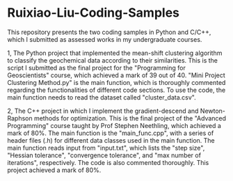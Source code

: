 # Ruixiao-Liu-Coding-Samples
This repository presents the two coding samples in Python and C/C++, which I submitted as assessed works in my undergraduate courses.

1, The Python project that implemented the mean-shift clustering algorithm to classify the geochemical data according to their similarities. This is the script I submitted as the final project for the "Programming for Geoscientists" course, which achieved a mark of 39 out of 40. "Mini Project Clustering Method.py" is the main function, which is thoroughly commented regarding the functionalities of different code sections. To use the code, the main function needs to read the dataset called "cluster_data.csv".

2, The C++ project in which I implement the gradient-descend and Newton-Raphson methods for optimization. This is the final project of the "Advanced Programming" course taught by Prof Stephen Neethling, which achieved a mark of 80%. The main function is the "main_func.cpp", with a series of header files (.h) for different data classes used in the main function. The main function reads input from "input.txt", which lists the "step size", "Hessian tolerance", "convergence tolerance", and "max number of iterations", respectively. The code is also commented thoroughly. This project achieved a mark of 80%.
